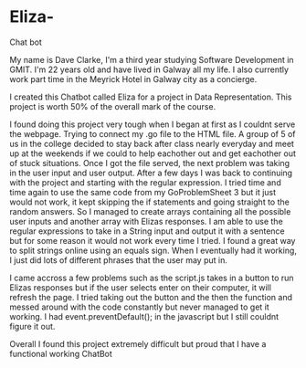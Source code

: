 # Eliza-
Chat bot

My name is Dave Clarke, I'm a third year studying Software Development in GMIT. I'm 22 years old and have lived in Galway 
all my life. I also currently work part time in the Meyrick Hotel in Galway city as a concierge.

I created this Chatbot called Eliza for a project in Data Representation. This project is worth 50% of the
overall mark of the course.

I found doing this project very tough when I began at first as I couldnt serve the webpage. Trying to connect 
my .go file to the HTML file. A group of 5 of us in the college decided to stay back after class nearly everyday
and meet up at the weekends if we could to help eachother out and get eachother out of stuck situations. Once I
got the file served, the next problem was taking in the user input and user output. After a few days I was back 
to continuing with the project and starting with the regular expression. I tried time and time again to use the
same code from my GoProblemSheet 3 but it just would not work, it kept skipping the if statements and going straight
to the random answers. So I managed to create arrays containing all the possible user inputs and another array with 
Elizas responses. I am able to use the regular expressions to take in a String input and output it with a sentence but 
for some reason it would not work every time I tried. I found a great way to split strings online using an equals
sign. When I eventually had it working, I just did lots of different phrases that the user may put in.

I came accross a few problems such as the script.js takes in a button to run Elizas responses but if the user selects
enter on their computer, it will refresh the page. I tried taking out the button and the then the function and messed
around with the code constantly but never managed to get it working. I had event.preventDefault(); in the javascript but
I still couldnt figure it out.

Overall I found this project extremely difficult but proud that I have a functional working ChatBot
